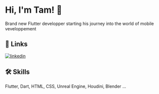 
# Hi, I'm Tam! 👋

Brand new Flutter developper starting his journey into the world of mobile veveloppement

## 🔗 Links
[![linkedin](https://img.shields.io/badge/linkedin-0A66C2?style=for-the-badge&logo=linkedin&logoColor=white)](https://www.linkedin.com/in/tamatea-denarie/)



## 🛠 Skills
Flutter, Dart, HTML, CSS, Unreal Engine, Houdini, Blender ...

